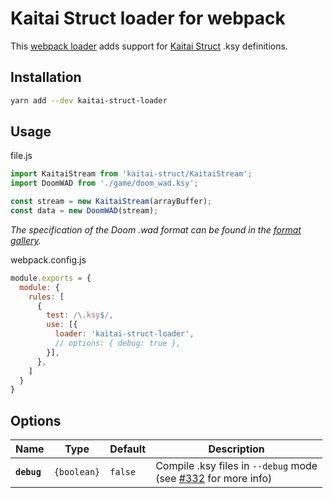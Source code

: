 # Kaitai Struct loader for webpack
This [webpack loader](https://webpack.js.org/concepts/loaders/) adds support for [Kaitai Struct](https://kaitai.io) .ksy definitions.

## Installation

```sh
yarn add --dev kaitai-struct-loader
```

## Usage

file.js

```js
import KaitaiStream from 'kaitai-struct/KaitaiStream';
import DoomWAD from './game/doom_wad.ksy';

const stream = new KaitaiStream(arrayBuffer);
const data = new DoomWAD(stream);
```
*The specification of the Doom .wad format can be found in the [format gallery](https://formats.kaitai.io/doom_wad/).*

webpack.config.js

```js
module.exports = {
  module: {
    rules: [
      {
        test: /\.ksy$/,
        use: [{
          loader: 'kaitai-struct-loader',
          // options: { debug: true },
        }],
      },
    ]
  }
}
```

## Options
| Name | Type | Default | Description |
| - | - | - | - |
| **`debug`** | `{boolean}` | `false` | Compile .ksy files in `--debug` mode<br> (see [#332](https://github.com/kaitai-io/kaitai_struct/issues/332) for more info) |

